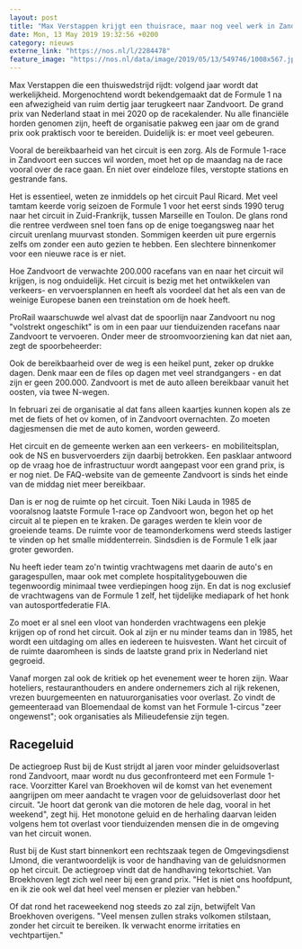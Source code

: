 ```yaml
---
layout: post
title: "Max Verstappen krijgt een thuisrace, maar nog veel werk in Zandvoort"
date: Mon, 13 May 2019 19:32:56 +0200
category: nieuws
externe_link: "https://nos.nl/l/2284478"
feature_image: "https://nos.nl/data/image/2019/05/13/549746/1008x567.jpg"
---
```


<p>Max Verstappen die een thuiswedstrijd rijdt: volgend jaar wordt dat werkelijkheid. Morgenochtend wordt bekendgemaakt dat de Formule 1 na een afwezigheid van ruim dertig jaar terugkeert naar Zandvoort. De grand prix van Nederland staat in mei 2020 op de racekalender. Nu alle financiële horden genomen zijn, heeft de organisatie pakweg een jaar om de grand prix ook praktisch voor te bereiden. Duidelijk is: er moet veel gebeuren.</p>
<p>Vooral de bereikbaarheid van het circuit is een zorg. Als de Formule 1-race in Zandvoort een succes wil worden, moet het op de maandag na de race vooral over de race gaan. En niet over eindeloze files, verstopte stations en gestrande fans.</p>
<p>Het is essentieel, weten ze inmiddels op het circuit Paul Ricard. Met veel tamtam keerde vorig seizoen de Formule 1 voor het eerst sinds 1990 terug naar het circuit in Zuid-Frankrijk, tussen Marseille en Toulon. De glans rond die rentree verdween snel toen fans op de enige toegangsweg naar het circuit urenlang muurvast stonden. Sommigen keerden uit pure ergernis zelfs om zonder een auto gezien te hebben. Een slechtere binnenkomer voor een nieuwe race is er niet.</p>
<p>Hoe Zandvoort de verwachte 200.000 racefans van en naar het circuit wil krijgen, is nog onduidelijk. Het circuit is bezig met het ontwikkelen van verkeers- en vervoersplannen en heeft als voordeel dat het als een van de weinige Europese banen een treinstation om de hoek heeft.</p>
<p>ProRail waarschuwde wel alvast dat de spoorlijn naar Zandvoort nu nog "volstrekt ongeschikt" is om in een paar uur tienduizenden racefans naar Zandvoort te vervoeren. Onder meer de stroomvoorziening kan dat niet aan, zegt de spoorbeheerder:</p>
<p>Ook de bereikbaarheid over de weg is een heikel punt, zeker op drukke dagen. Denk maar een de files op dagen met veel strandgangers - en dat zijn er geen 200.000. Zandvoort is met de auto alleen bereikbaar vanuit het oosten, via twee N-wegen.</p>
<p>In februari zei de organisatie al dat fans alleen kaartjes kunnen kopen als ze met de fiets of het ov komen, of in Zandvoort overnachten. Zo moeten dagjesmensen die met de auto komen, worden geweerd.</p>
<p>Het circuit en de gemeente werken aan een verkeers- en mobiliteitsplan, ook de NS en busvervoerders zijn daarbij betrokken. Een pasklaar antwoord op de vraag hoe de infrastructuur wordt aangepast voor een grand prix, is er nog niet. De FAQ-website van de gemeente Zandvoort is sinds het einde van de middag niet meer bereikbaar.</p>
<p>Dan is er nog de ruimte op het circuit. Toen Niki Lauda in 1985 de vooralsnog laatste Formule 1-race op Zandvoort won, begon het op het circuit al te piepen en te kraken. De garages werden te klein voor de groeiende teams. De ruimte voor de teamonderkomens werd steeds lastiger te vinden op het smalle middenterrein. Sindsdien is de Formule 1 elk jaar groter geworden.</p>
<p>Nu heeft ieder team zo'n twintig vrachtwagens met daarin de auto's en garagespullen, maar ook met complete hospitalitygebouwen die tegenwoordig minimaal twee verdiepingen hoog zijn. En dat is nog exclusief de vrachtwagens van de Formule 1 zelf, het tijdelijke mediapark of het honk van autosportfederatie FIA.</p>
<p>Zo moet er al snel een vloot van honderden vrachtwagens een plekje krijgen op of rond het circuit. Ook al zijn er nu minder teams dan in 1985, het wordt een uitdaging om alles en iedereen te huisvesten. Want het circuit of de ruimte daaromheen is sinds de laatste grand prix in Nederland niet gegroeid.</p>
<p>Vanaf morgen zal ook de kritiek op het evenement weer te horen zijn. Waar hoteliers, restauranthouders en andere ondernemers zich al rijk rekenen, vrezen buurgemeenten en natuurorganisaties voor overlast. Zo vindt de gemeenteraad van Bloemendaal de komst van het Formule 1-circus "zeer ongewenst"; ook organisaties als Milieudefensie zijn tegen.</p>
<h2>Racegeluid</h2>
<p>De actiegroep Rust bij de Kust strijdt al jaren voor minder geluidsoverlast rond Zandvoort, maar wordt nu dus geconfronteerd met een Formule 1-race. Voorzitter Karel van Broekhoven wil de komst van het evenement aangrijpen om meer aandacht te vragen voor de geluidsoverlast door het circuit. "Je hoort dat geronk van die motoren de hele dag, vooral in het weekend", zegt hij. Het monotone geluid en de herhaling daarvan leiden volgens hem tot overlast voor tienduizenden mensen die in de omgeving van het circuit wonen.</p>
<p>Rust bij de Kust start binnenkort een rechtszaak tegen de Omgevingsdienst IJmond, die verantwoordelijk is voor de handhaving van de geluidsnormen op het circuit. De actiegroep vindt dat de handhaving tekortschiet. Van Broekhoven legt zich wel neer bij een grand prix. "Het is niet ons hoofdpunt, en ik zie ook wel dat heel veel mensen er plezier van hebben."</p>
<p>Of dat rond het raceweekend nog steeds zo zal zijn, betwijfelt Van Broekhoven overigens. "Veel mensen zullen straks volkomen stilstaan, zonder het circuit te bereiken. Ik verwacht enorme irritaties en vechtpartijen."</p>
